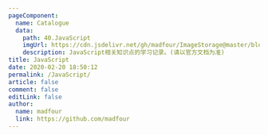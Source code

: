 ```yaml
---
pageComponent:
  name: Catalogue
  data:
    path: 40.JavaScript
    imgUrl: https://cdn.jsdelivr.net/gh/madfour/ImageStorage@master/blog/js.1r3a9ngez8f4.png
    description: JavaScript相关知识点的学习记录。(请以官方文档为准)
title: JavaScript
date: 2020-02-20 18:50:12
permalink: /JavaScript/
article: false
comment: false
editLink: false
author:
  name: madfour
  link: https://github.com/madfour
---
```

